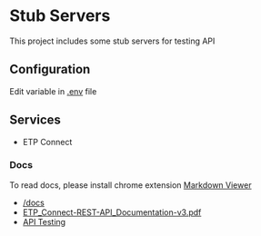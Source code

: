 # Stub Servers

This project includes some stub servers for testing API 

## Configuration

Edit variable in [.env](.env) file

## Services 
* ETP Connect

### Docs
To read docs, please install chrome extension [Markdown Viewer](https://chrome.google.com/webstore/detail/markdown-viewer/ckkdlimhmcjmikdlpkmbgfkaikojcbjk)

* [/docs](/docs/index.md)
* [ETP_Connect-REST-API_Documentation-v3.pdf](https://gitlab.haravan.com/haravan_app/enterprise-tasks/uploads/0a8f50dc5f300f808f63e82a013d80a7/ETP_Connect-REST-API_Documentation-v3.pdf)
* [API Testing](docs/ETPConnect/api.rest)